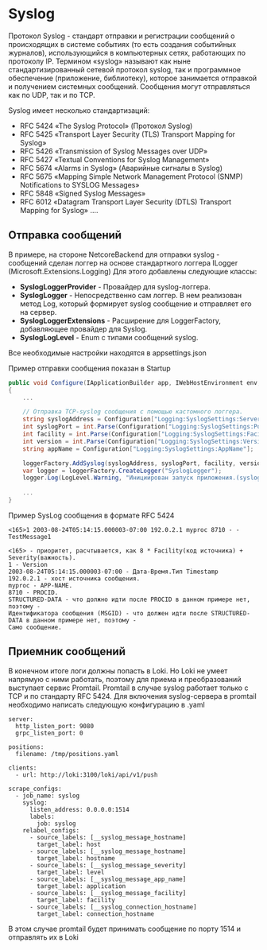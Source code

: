 # Syslog

Протокол Syslog - стандарт отправки и регистрации сообщений о происходящих в системе событиях (то есть создания событийных журналов), использующийся в компьютерных сетях, работающих по протоколу IP. Термином «syslog» называют как ныне стандартизированный сетевой протокол syslog, так и программное обеспечение (приложение, библиотеку), которое занимается отправкой и получением системных сообщений. Сообщения могут отправляться как по UDP, так и по TCP.

Syslog имеет несколько стандартизаций:

- RFC 5424 «The Syslog Protocol» (Протокол Syslog)
- RFC 5425 «Transport Layer Security (TLS) Transport Mapping for Syslog»
- RFC 5426 «Transmission of Syslog Messages over UDP»
- RFC 5427 «Textual Conventions for Syslog Management»
- RFC 5674 «Alarms in Syslog» (Аварийные сигналы в Syslog)
- RFC 5675 «Mapping Simple Network Management Protocol (SNMP) Notifications to SYSLOG Messages»
- RFC 5848 «Signed Syslog Messages»
- RFC 6012 «Datagram Transport Layer Security (DTLS) Transport Mapping for Syslog»
....

## Отправка сообщений

В примере, на стороне NetcoreBackend для отправки syslog - сообщений сделан логгер на основе стандартного логгера ILogger (Microsoft.Extensions.Logging)
Для этого добавлены следующие классы:

- **SyslogLoggerProvider** - Провайдер для syslog-логгера.
- **SyslogLogger** - Непосредственно сам логгер. В нем реализован метод Log, который формирует syslog сообщение и отправляет его на сервер.
- **SyslogLoggerExtensions** - Расширение для LoggerFactory, добавляющее провайдер для Syslog.
- **SyslogLogLevel** - Enum с типами сообщений syslog.

Все необходимые настройки находятся в appsettings.json

Пример отправки сообщения показан в Startup

```csharp
public void Configure(IApplicationBuilder app, IWebHostEnvironment env, ILoggerFactory loggerFactory)
{
	...

	// Отправка TCP-syslog сообщения с помощью кастомного логгера.
    string syslogAddress = Configuration["Logging:SyslogSettings:Server"];
    int syslogPort = int.Parse(Configuration["Logging:SyslogSettings:Port"]);
    int facility = int.Parse(Configuration["Logging:SyslogSettings:Facility"]);
    int version = int.Parse(Configuration["Logging:SyslogSettings:Version"]);
    string appName = Configuration["Logging:SyslogSettings:AppName"];

    loggerFactory.AddSyslog(syslogAddress, syslogPort, facility, version, 1, appName);
    var logger = loggerFactory.CreateLogger("SyslogLogger");
    logger.Log(LogLevel.Warning, "Инициирован запуск приложения.(syslog)");
	
	...
}
```

Пример SysLog сообщения в формате RFC 5424

```
<165>1 2003-08-24T05:14:15.000003-07:00 192.0.2.1 myproc 8710 - - TestMessage1

<165> - приоритет, расчтывается, как 8 * Facility(код источника) + Severity(важность).
1 - Version
2003-08-24T05:14:15.000003-07:00 - Дата-Время.Тип Timestamp
192.0.2.1 - хост источника сообщения.
myproc - APP-NAME.
8710 - PROCID.
STRUCTURED-DATA - что должно идти после PROCID в данном примере нет, поэтому -
Идентификатора сообщения (MSGID) - что должен идти после STRUCTURED-DATA в данном примере нет, поэтому -
Само сообщение.
```

## Приемник сообщений

В конечном итоге логи должны попасть в Loki. Но Loki не умеет напрямую с ними работать, поэтому для приема и преобразований выступает сервис Promtail. Promtail в случае syslog работает только с TCP и по стандарту RFC 5424.
Для включения syslog-сервера в promtail необходимо написать следующую конфигурацию в .yaml

```
server:
  http_listen_port: 9080
  grpc_listen_port: 0

positions:
  filename: /tmp/positions.yaml

clients:
  - url: http://loki:3100/loki/api/v1/push

scrape_configs:
  - job_name: syslog 
    syslog: 
      listen_address: 0.0.0.0:1514 
      labels: 
        job: syslog 
    relabel_configs: 
      - source_labels: [__syslog_message_hostname] 
        target_label: host 
      - source_labels: [__syslog_message_hostname] 
        target_label: hostname 
      - source_labels: [__syslog_message_severity] 
        target_label: level 
      - source_labels: [__syslog_message_app_name] 
        target_label: application 
      - source_labels: [__syslog_message_facility] 
        target_label: facility 
      - source_labels: [__syslog_connection_hostname] 
        target_label: connection_hostname
```

В этом случае promtail будет принимать сообщение по порту 1514 и отправлять их в Loki

